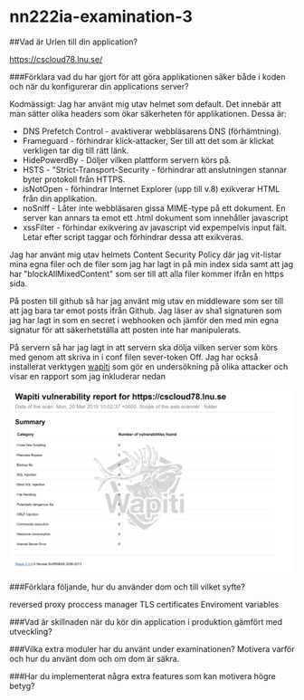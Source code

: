 # nn222ia-examination-3

##Vad är Urlen till din application?

https://cscloud78.lnu.se/

###Förklara vad du har gjort för att göra applikationen säker både i koden och när du konfigurerar din applications server?

Kodmässigt: Jag har använt mig utav helmet som default. Det innebär att man sätter olika headers som ökar säkerheten för applikationen.
Dessa är:
  
  * DNS Prefetch Control - avaktiverar webbläsarens DNS (förhämtning).
  * Frameguard - förhindrar klick-attacker, Ser till att det som är klickat verkligen tar dig till rätt länk.
  * HidePowerdBy - Döljer vilken plattform servern körs på.
  * HSTS - "Strict-Transport-Security - förhindrar att anslutningen stannar byter protokoll från HTTPS.
  * isNotOpen - förhindrar Internet Explorer (upp till v.8) exikverar HTML från din applikation.
  * noSniff - Låter inte webbläsaren gissa MIME-type på ett dokument. En server kan annars ta emot ett .html dokument som innehåller javascript
  * xssFilter - förhindar exikvering av javascript vid expempelvis input fält. Letar efter script taggar och förhindrar dessa att exikveras.

Jag har använt mig utav helmets Content Security Policy där jag vit-listar mina egna filer och de filer som jag har lagt in på min index sida samt att jag har "blockAllMixedContent"
som ser till att alla filer kommer ifrån en https sida.

På posten till github så har jag använt mig utav en middleware som ser till att jag bara tar emot posts ifrån Github. Jag läser av sha1 signaturen som jag har lagt in som en secret i webhooken och jämför den med min egna signatur för att säkerhetställa att posten inte har manipulerats.

På servern så har jag lagt in att servern ska dölja vilken server som körs med genom att skriva in i conf filen sever-token Off.
Jag har också installerat verktygen [wapiti](http://wapiti.sourceforge.net) som gör en undersökning på olika attacker och visar en rapport som jag inkluderar nedan

![Wapiti Report](./security-report.png)



###Förklara följande, hur du använder dom och till vilket syfte?

reversed proxy
proccess manager
TLS certificates
Enviroment variables

###Vad är skillnaden när du kör din application i produktion gämfört med utveckling?

###Vilka extra moduler har du använt under examinationen? Motivera varför och hur du använt dom och om dom är säkra.

###Har du implementerat några extra features som kan motivera högre betyg?
